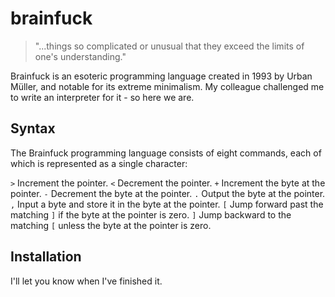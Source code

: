 # brainfuck

> "...things so complicated or unusual that they exceed the limits of one's
> understanding."

Brainfuck is an esoteric programming language created in 1993 by Urban Müller,
and notable for its extreme minimalism. My colleague challenged me to write an
interpreter for it - so here we are.

## Syntax

The Brainfuck programming language consists of eight commands, each of which is
represented as a single character:

`>`   Increment the pointer.
`<`   Decrement the pointer.
`+`   Increment the byte at the pointer.
`-`   Decrement the byte at the pointer.
`.`   Output the byte at the pointer.
`,`   Input a byte and store it in the byte at the pointer.
`[`   Jump forward past the matching `]` if the byte at the pointer is zero.
`]`   Jump backward to the matching `[` unless the byte at the pointer is zero.

## Installation

I'll let you know when I've finished it.

